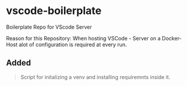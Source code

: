 # vscode-boilerplate
Boilerplate Repo for VScode Server

Reason for this Repository:
When hosting VSCode - Server on a Docker-Host alot of configuration is required at every run.
## Added
> Script for initalizing a venv and installing requiremnts inside it.

